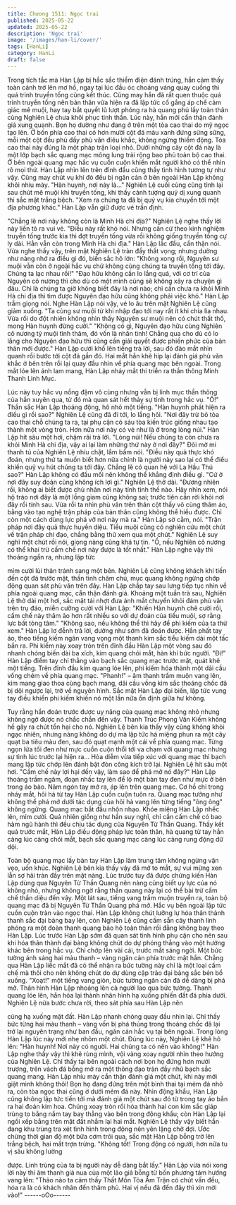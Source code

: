 ```yaml
---
title: Chương 1511: Ngọc trai
published: 2025-05-22
updated: 2025-05-22
description: 'Ngọc trai'
image: '/images/han-li/cover/'
tags: [HanLi]
category: HanLi
draft: false
---
```


Trong tích tắc mà Hàn Lập bị hắc sắc thiểm điện đánh trúng, hắn
cảm thấy toàn cảnh trở lên mơ hồ, ngay tại lúc đầu óc choáng
váng quay cuồng thì quá trình truyền tống cũng kết thúc.
Cũng may hắn đã rất quen thuộc quá trình truyền tống nên bản
thân vừa hiện ra đã lập tức cố gắng áp chế cảm giác mê muội,
hay tay bắt quyết lũ lượt phóng ra hà quang phủ lấy toàn thân
cùng Nghiên Lệ chưa khôi phục tinh thần.
Lúc này, hắn mới cẩn thận đánh giá xung quanh. Bọn họ dường
như đang ở trên một tòa cao thai do mỹ ngọc tạo lên.
Ở bốn phía cao thai có hơn mười cột đá màu xanh đứng sừng
sững, mỗi một cột đều phủ đầy phù văn điêu khắc, không ngừng
thiểm động.
Tòa cao thai này đúng là một pháp trận loại nhỏ.
Dưới những cây cột đá này là một lớp bạch sắc quang mạc mông
lung trải rộng bao phủ toàn bộ cao thai. Ở bên ngoài quang mạc
hắc vụ cuồn cuộn khiến mắt người khó có thể nhìn rõ mọi thứ.
Hàn Lập nhìn lên trên đỉnh đầu cũng thấy tình hình tương tự như
vậy. Cũng may chút vụ khí đó đều bị ngăn cản ở bên ngoài
Hàn Lập không khỏi nhíu mày.
"Hàn huynh, nơi này là…" Nghiên Lệ cuối cùng cũng tỉnh lại sau
chút mê muội khi truyền tống, khi thấy cảnh tượng quỷ dị xung
quanh thì sắc mặt trắng bệch.
"Xem ra chúng ta đã bị quỷ vụ kia chuyển tới một địa phương
khác." Hàn Lập vẫn giữ được vẻ trấn định.

"Chẳng lẽ nơi này không còn là Minh Hà chi địa?" Nghiên Lệ nghe
thấy lời này liền tỏ ra vui vẻ.
"Điều này rất khó nói. Nhưng căn cứ theo kinh nghiệm truyền tống
trước kia thì đợt truyền tống vừa rồi không giống truyền tống cự ly
dài. Hẳn vẫn còn trong Minh Hà chi địa." Hàn Lập lắc đầu, cẩn
thận nói.
Vừa nghe thấy vậy, trên mặt Nghiên Lệ tràn đầy thất vọng; nhưng
dường như nàng nhớ ra điều gì đó, biến sắc hô lớn:
"Không xong rồi, Nguyên sư muội vẫn còn ở ngoài hắc vụ chứ
không cùng chúng ta truyền tống tới đây. Chúng ta lạc nhau rồi!"
"Đạo hữu không cần lo lắng quá, với cơ trí của Nguyên cô nương
thì cho dù có một mình cũng sẽ không xảy ra chuyện gì đâu. Chỉ
là chúng ta giờ không biết đây là nơi nào; chỉ cần chưa ra khỏi
Minh Hà chi địa thì tìm được Nguyên đạo hữu cũng không phải
việc khó." Hàn Lập trầm giọng nói.
Nghe Hàn Lập nói vậy, vẻ lo âu trên mặt Nghiên Lệ cũng giảm
xuống.
"Ta cùng sư muội từ khi nhập đạo tới nay rất ít khi chia lìa nhau.
Vừa rồi do đột nhiên không nhìn thấy Nguyên sư muội nên có
chút thất thố, mong Hàn huynh đừng cười."
"Không có gì, Nguyên đạo hữu cùng Nghiên cô nương tỷ muội
tình thâm, đó vốn là nhân tình! Chẳng qua cho dù có lo lắng cho
Nguyên đạo hữu thì cũng cần giải quyết được phiền phức của bản
thân mới được." Hàn Lập cười khổ lên tiếng trả lời, sau đó đảo
mắt nhìn quanh rồi bước tới cột đá gần đó.
Hai mắt hắn khẽ híp lại đánh giá phù văn khắc ở bên trên rồi lại
quay đầu nhìn về phía quang mạc bên ngoài.
Trong mắt lóe lên ánh lam mang, Hàn Lập nháy mắt thi triển ra
thần thông Minh Thanh Linh Mục.

Lúc này tuy hắc vụ nồng đậm vô cùng nhưng vẫn bị linh mục thần
thông của hắn xuyên qua, từ đó mà quan sát hết thảy sự tình
trong hắc vụ.
"Ồ!" Thần sắc Hàn Lập thoáng động, hô nhỏ một tiếng.
"Hàn huynh phát hiện ra điều gì rồi sao?" Nghiên Lệ cũng đã đi
tới, lo lắng hỏi.
"Nơi đây trừ bỏ tòa cao thai chỗ chúng ta ra, tại phụ cận có sáu
tòa kiến trúc giống nhau tạo thành một vòng tròn. Hơn nữa nơi
này có vẻ như là ở trong lòng núi." Hàn Lập hít sâu một hơi, chậm
rãi trả lời.
"Lòng núi! Nếu chúng ta còn chưa ra khỏi Minh Hà chi địa, vậy ai
lại làm những thứ này ở nơi đây?" Đôi mờ mi thanh tú của Nghiên
Lệ nhíu chặt, lẩm bẩm nói.
"Điều này quả thực khó đoán, nhưng thứ ta muốn biết hơn nữa
chính là người này sao lại có thể điều khiển quỷ vụ hút chúng ta
tới đây. Chẳng lẽ có quan hệ với La Hầu Thú sao?" Hàn Lập
không có đầu mối nên không thể khẳng định điều gì.
"Cứ ở nơi đây suy đoán cũng không ích lợi gì." Nghiên Lệ thở dài.
"Đương nhiên rồi, không ai biết được chủ nhân nơi này tính tình
thế nào. Hãy nhìn xem, nói hộ tráo nơi đây là một lồng giam cũng
không sai; trước tiên cần rời khỏi nơi đây rồi tính sau. Vừa rồi ta
nhìn phù văn trên thân cột thấy vô cùng thâm ảo, bằng vào tạo
nghệ trận pháp của bản thân cũng không thể hiểu được. Chỉ còn
một cách dùng lực phá vỡ nơi này mà ra." Hàn Lập sờ cằm, nói.
"Trận pháp nơi đây quả thực huyền diệu. Tiểu muội cũng có
nghiên cứu một chút về trận pháp chi đạo, chẳng bằng thử xem
qua một chút."
Nghiên Lệ suy nghĩ một chút rồi nói, giọng nàng cũng khá tự tin.
"Ồ, nếu Nghiên cô nương có thể khai trừ cấm chế nơi này được là
tốt nhất." Hàn Lập nghe vậy thì thoáng ngẩn ra, nhưng lập tức

mỉm cười lùi thân tránh sang một bên.
Nghiên Lệ cũng không khách khí tiến đến cột đá trước mặt, thần
tình chăm chú, mục quang không ngừng chớp động quan sát phù
văn trên đây.
Hàn Lập chắp tay sau lưng tiếp tục nhìn về phía ngoài quang
mạc, cẩn thận đánh giá.
Khoảng một tuần trà sau, Nghiên Lệ thở dài một hơi, sắc mặt tái
nhợt đưa ánh mắt chuyển khỏi đám phù văn trên trụ đáo, miễn
cưỡng cười với Hàn Lập:
"Khiến Hàn huynh chê cười rồi, cấm chế này thâm ảo hơn rất
nhiều so với dự đoán của tiểu muội, sợ rằng lực bất tòng tâm."
"Không sao, nếu không thể thì hãy để phi kiếm của ta thử xem."
Hàn Lập lơ đễnh trả lời, dường như sớm đã đoán được. Hắn phất
tay áo, theo tiếng kiếm ngân vang vọng một thanh kim sắc tiểu
kiếm dài một tấc bắn ra.
Phi kiếm này xoay tròn trên đỉnh đầu Hàn Lập một vòng sau đó
nhanh chóng biến dài ba xích, kim quang chói mắt, hàn khí bức
người.
"Đi!"
Hàn Lập điểm tay chỉ thẳng vào bạch sắc quang mạc trước mặt,
quát khẽ một tiếng.
Trên đỉnh đầu kim quang lóe lên, phi kiếm hóa thành một dải cầu
vồng chém về phía quang mạc.
"Phanh!" – âm thanh trầm muộn vang lên, kim mang giao thoa
cùng bạch mang, dải cầu vồng kim sắc thoáng chốc đã bị dội
ngược lại, trở về nguyên hình.
Sắc mặt Hàn Lập đại biến, lập tức vung tay điều khiển phi kiếm
khiến nó một lần nữa ổn định giữa hư không.

Tuy rằng hắn đoán trước được uy năng của quang mạc không
nhỏ nhưng không ngờ được nó chắc chắn đến vậy. Thanh Trúc
Phong Vân Kiếm không hề gây ra chút tổn hại cho nó.
Nghiên Lệ bên kia thấy vậy cũng không khỏi ngạc nhiên, nhưng
nàng không do dự mà lập tức há miệng phun ra một cây quạt ba
tiêu màu đen, sau đó quạt mạnh một cái về phía quang mạc.
Từng ngọn lửa tối đen như mực cuồn cuộn thổi tới va chạm với
quang mạc nhưng sự tình lúc trước lại hiện ra…
Hỏa diễm vừa tiếp xúc với quang mạc thì bạch mang lập tức
chớp lên đánh bật đòn công kích trở lại.
Nghiên Lệ hít sâu một hơi.
"Cấm chế này lợi hại đến vậy, làm sao để phá mở nó đây?"
Hàn Lập thoáng trầm ngâm, đoạn nhấc tay lên để lộ một bàn tay
đen như mực ở bên trong áo bào.
Năm ngón tay mở ra, áp lên trên quang mạc.
Cơ hồ chỉ trong nháy mắt, hôi hà từ tay Hàn Lập cuồn cuộn tuôn
ra.
Quang mạc tưởng như không thể phá mở dưới tác dụng của hôi
hà vang lên từng tiếng "ông ông" không ngừng.
Quang mạc bắt đầu nhộn nhạo.
Khóe miệng Hàn Lập nhếc lên, mỉm cười.
Quả nhiên giống như hắn suy nghĩ, chỉ cần cấm chế có bao hàm
ngũ hành thì đều chịu tác dụng của Nguyên Từ Thần Quang.
Thấy kết quả trước mắt, Hàn Lập điều động pháp lực toàn thân,
hà quang từ tay hắn càng lúc càng chói mắt, bạch sắc quang mạc
càng lúc càng rung động dữ dội.

Toàn bộ quang mạc lấy bàn tay Hàn Lập làm trung tâm không
ngừng vặn vẹo, uốn khúc.
Nghiên Lệ bên kia thấy vậy đã mở to mắt, sự vui mừng xen lẫn
sợ hãi tràn đầy trên mặt nàng.
Lúc trước tuy đã được chứng kiến Hàn Lập dùng qua Nguyên Từ
Thần Quang nên nàng cũng biết uy lực của nó không nhỏ, nhưng
không ngờ rằng thần quang này lại có thể bài trừ cấm chế thần
diệu đến vậy.
Một lát sau, tiếng vang trầm muộn truyền ra, toàn bộ quang mạc
đã bị Nguyên Từ Thần Quang phá mở.
Hắc vụ bên ngoài lập tức cuồn cuộn tràn vào ngọc thai.
Hàn Lập không chút lưỡng lự hóa thân thành thanh sắc đại bàng
bay lên, còn Nghiên Lệ cũng cầm sẵn cây thanh linh phóng ra một
đoàn thanh quang bảo hộ toàn thân rồi đằng không bay theo Hàn
Lập.
Lúc trước Hàn Lập sớm đã quan sát tình hình phụ cận cho nên
sau khi hóa thân thành đại bàng không chút do dự phóng thẳng
vào một hướng khác bên trong hắc vụ.
Chỉ chớp lên vài cái, trước mắt sáng ngời. Một bức tường ánh
sáng hai màu thanh – vàng ngăn cản phía trước mặt hắn.
Chẳng qua Hàn Lập liếc mắt đã có thể nhận ra bức tường này chỉ
là một loại cấm chế mà thôi cho nên không chút do dự dùng cặp
trảo đại bàng sắc bén bổ xuống.
"Xoạt!" một tiếng vang giòn, bức tường ngăn cản đã dễ dàng bị
phá mở.
Thân hình Hàn Lập nhoáng lên cả người lao qua bức tường.
Thanh quang lóe lên, hắn hóa lại thành nhân hình hạ xuống phiến
đất đá phía dưới.
Nghiên Lệ nửa bước chưa rời, theo sát phía sau Hàn Lập nên

cũng hạ xuống mặt đất.
Hàn Lập nhanh chóng quay đầu nhìn lại.
Chỉ thấy bức từng hai màu thanh – vàng vốn bị phá thủng trong
thoáng chốc đã lại trở lại nguyên trạng như ban đầu, ngăn cản
hắc vụ tại bên ngoài.
Trong lòng Hàn Lập lúc này mới nhẹ nhõm một chút.
Đúng lúc này, Nghiên Lệ khẽ hô lên:
"Hàn huynh! Nơi này có người. Hai chúng ta có nên vào không!"
Hàn Lập nghe thấy vậy thì khẽ rùng mình, vội vàng xoay người
nhìn theo hướng của Nghiên Lệ.
Chỉ thấy tại bên ngoài cách nơi bọn họ đứng hơn mười trượng,
trên vách đá bỗng mở ra một thông đạo tràn đầy nhũ bạch sắc
quang mang.
Hàn Lập nhíu mày cẩn thận đánh giá một chút, khi này mới giật
mình không thôi!
Bọn họ đang đứng trên một bình thai tại mẻm đá nhô ra, còn tòa
ngọc thai cũng ở dưới mẻm đá này.
Nhìn động khẩu, Hàn Lập cũng không lập tức tiến tới mà đánh giá
một chút sau đó từ trong tay áo bắn ra hai đoàn kim hoa. Chúng
xoay tròn rồi hóa thành hai con kim sắc giáp trùng to bằng nắm
tay bay thẳng vào bên trong động khẩu; còn Hàn Lập lại ngồi xếp
bằng trên mặt đất nhắm lại hai mắt.
Nghiên Lệ thấy vậy biết hắn đang khu trùng tra xét tình hình trong
động nên yên lặng chờ đợi.
Ước chừng thời gian độ một bữa cơm trôi qua, sắc mặt Hàn Lập
bỗng trở lên trắng bệch, hai mắt trợn trừng.
"Không tốt! Trong động có người, hơn nữa tu vị sâu không lường

được. Linh trùng của ta bị người này dễ dàng bắt lấy."
Hàn Lập vừa nói xong lời này thì âm thanh già nua của một lão
giả bỗng từ bốn phương tám hướng vang lên:
"Thảo nào ta cảm thấy Thất Môn Tỏa Âm Trận có chút vấn đều,
hóa ra là có khách nhân đến thăm phủ. Hai vị nếu đã đến đây thì
xin mời vào!"
------oOo------
